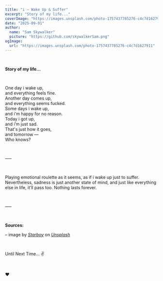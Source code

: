 ```yaml
---
title: "i — Wake Up & Suffer"
excerpt: "Story of my life..."
coverImage: "https://images.unsplash.com/photo-1757437785276-c4c7d1627911"
date: "2025-09-01"
author:
  name: "Sam Skywalker"
  picture: "https://github.com/skywalkerSam.png"
ogImage:
  url: "https://images.unsplash.com/photo-1757437785276-c4c7d1627911"
---
```


&nbsp;

**Story of my life...**

&nbsp;

One day i wake up,  
and everything feels fine.  
Another day comes up,  
and everything seems fucked.  
Some days i wake up,  
and i'm happy for no reason.  
Today i got up,  
and i’m just sad.  
That's just how it goes,  
and tomorrow —  
Who knows?  

&nbsp;

–––

&nbsp;

Playing emotional roulette as it seems, as if i wake up just to suffer. Nevertheless, sadness is just another state of mind, and just like everything else in life, it’ll pass too. Nothing lasts forever.

&nbsp;

–––

&nbsp;

**Sources:**

– image by [_Starboy_](https://unsplash.com/@skywalkersam?utm_content=creditCopyText&utm_medium=referral&utm_source=unsplash) on [_Unsplash_](https://unsplash.com/photos/sre0VqZnm7w?utm_content=creditCopyText&utm_medium=referral&utm_source=unsplash)

<!-- – Cover image [(_Unsplash_)](https://unsplash.com/photos/sre0VqZnm7w) -->

&nbsp;

Until Next Time... ✌️

&nbsp;

❤️

&nbsp;
